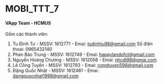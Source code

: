 # MOBI_TTT_7
#### VApp Team - HCMUS
Gồm các thành viên:
1. Tu Đình Tư           - MSSV: 1612771 - Emai: tudinhtu98@gmail.com    Số điện thoai: 0965432140
2. Phan Bảo Trung       - MSSV: 1612749 - Emai: happylandofct@gmail.com
3. Nguyễn Hoàng Chương  - MSSV: 1612058 - Emai: nhcdl98@gmai.com
4. Lê Công Tuyền        - MSSV: 1612793 - Emai: congtuyen598@gmail.com
4. Đặng Quốc Nhật       - MSSV: 1612461 - Emai: dangquocnhat1998@gmail.com
